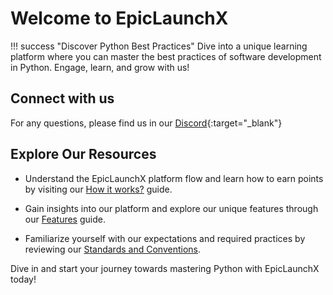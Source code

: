 # Welcome to EpicLaunchX


!!! success "Discover Python Best Practices"
    Dive into a unique learning platform where you can master the best practices of software development in Python. Engage, learn, and grow with us!

## Connect with us

For any questions, please find us in our [Discord](https://discord.gg/2R4BdaczUG){:target="_blank"}


## Explore Our Resources

* Understand the EpicLaunchX platform flow and learn how to earn points by visiting our [How it works?](./how-it-works.md) guide.

* Gain insights into our platform and explore our unique features through our [Features](./features.md) guide.

* Familiarize yourself with our expectations and required practices by reviewing our [Standards and Conventions](./standards-conventions.md).


Dive in and start your journey towards mastering Python with EpicLaunchX today!